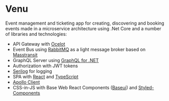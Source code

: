# Venu
Event management and ticketing app for creating, discovering and booking events made in a microservice architecture using .Net Core and a number of libraries and technologies:
* API Gateway with [Ocelot](https://github.com/ThreeMammals/Ocelot)
* Event Bus using [RabbitMQ](https://www.rabbitmq.com/) as a light message broker based on [Masstransit](http://masstransit-project.com/) 
* GraphQL Server using [GraphQL for .NET](https://github.com/graphql-dotnet/graphql-dotnet)
* Authorization with JWT tokens
* [Serilog](https://github.com/serilog/serilog) for logging
* SPA with [React](https://github.com/facebook/react) and [TypeScript](https://github.com/microsoft/TypeScript)
* [Apollo Client](https://github.com/apollographql/apollo-client)
* CSS-in-JS with Base Web React Components ([Baseui](https://github.com/uber/baseweb)) and [Styled-Components](https://github.com/styled-components/styled-components) 

